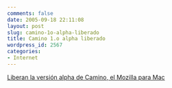 ```yaml
---
comments: false
date: 2005-09-18 22:11:08
layout: post
slug: camino-1o-alpha-liberado
title: Camino 1.o alpha liberado
wordpress_id: 2567
categories:
- Internet
---
```


[Liberan la versión alpha de Camino, el Mozilla para Mac](http://www.caminobrowser.org/releases/10a1.html)
